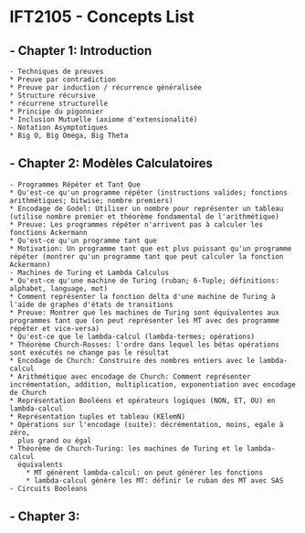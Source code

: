 # IFT2105 - Concepts List

## - Chapter 1: Introduction
    - Techniques de preuves
	* Preuve par contradiction
	* Preuve par induction / récurrence généralisée
	* Structure récursive 
	* récurrene structurelle
	* Principe du pigonnier
	* Inclusion Mutuelle (axiome d'extensionalité)
    - Notation Asymptotiques
	* Big O, Big Omega, Big Theta

## - Chapter 2: Modèles Calculatoires
    - Programmes Répéter et Tant Que
	* Qu'est-ce qu'un programme répéter (instructions valides; fonctions arithmétiques; bitwise; nombre premiers)
	* Encodage de Godel: Utiliser un nombre pour représenter un tableau (utilise nombre premier et théorème fondamental de l'arithmétique)
	* Preuve: Les programmes répéter n'arrivent pas à calculer les fonctions Ackermann
	* Qu'est-ce qu'un programme tant que
	* Motivation: Un programme tant que est plus puissant qu'un programme répéter (montrer qu'un programme tant que peut calculer la fonction Ackermann)
    - Machines de Turing et Lambda Calculus
	* Qu'est-ce qu'une machine de Turing (ruban; 6-Tuple; définitions: alphabet, language, mot)
	* Comment représenter la fonction delta d'une machine de Turing à l'aide de graphes d'états de transitions
	* Preuve: Montrer que les machines de Turing sont équivalentes aux programmes tant que (on peut représenter les MT avec des programme répéter et vice-versa)
	* Qu'est-ce que le lambda-calcul (lambda-termes; opérations)
	* Théorème Church-Rosses: l'ordre dans lequel les bétas opérations sont exécutés ne change pas le résultat
	* Encodage de Church: Construire des nombres entiers avec le lambda-calcul
	* Arithmétique avec encodage de Church: Comment représenter incrémentation, addition, multiplication, exponentiation avec encodage de Church
	* Représentation Booléens et opérateurs logiques (NON, ET, OU) en lambda-calcul
	* Représentation tuples et tableau (KElemN)
	* Opérations sur l'encodage (suite): décrémentation, moins, egale à zéro, 
	  plus grand ou égal
	* Théorème de Church-Turing: les machines de Turing et le lambda-calcul 
	  équivalents
	    * MT génèrent lambda-calcul: on peut générer les fonctions
	    * lambda-calcul génère les MT: définir le ruban des MT avec SAS
    - Circuits Booleans


## - Chapter 3:

